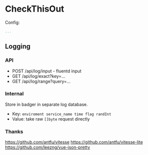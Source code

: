 # CheckThisOut

Config:

```yaml
...
```

## Logging

### API

- POST /api/log/input - fluentd input
- GET /api/log/exact?key=...
- GET /api/log/range?query=...

### Internal

Store in badger in separate log database.

- Key: `enviroment service_name time flag randInt`
- Value: take raw `[]byte` request directly

### Thanks

https://github.com/antfu/vitesse
https://github.com/antfu/vitesse-lite
https://github.com/leezng/vue-json-pretty
